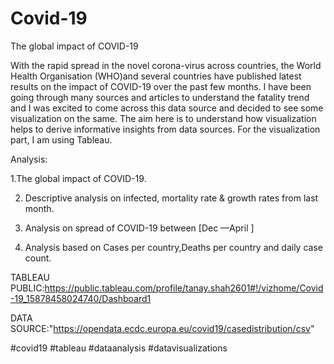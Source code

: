# Covid-19
The global impact of COVID-19

With the rapid spread in the novel corona-virus across countries, the World Health Organisation (WHO)and several countries have published latest results on the impact of COVID-19 over the past few months.
I have been going through many sources and articles to understand the fatality trend and I was excited to come across this data source and decided to see some visualization on the same. The aim here is to understand how visualization helps to derive informative insights from data sources.
For the visualization part, I am using Tableau.

Analysis:

1.The global impact of COVID-19.

2. Descriptive analysis on infected, mortality rate & growth rates from last month.

3. Analysis on spread of COVID-19 between [Dec —April ]

4. Analysis based on Cases per country,Deaths per country and daily case count.

TABLEAU PUBLIC:https://public.tableau.com/profile/tanay.shah2601#!/vizhome/Covid-19_15878458024740/Dashboard1 

DATA SOURCE:"https://opendata.ecdc.europa.eu/covid19/casedistribution/csv"

#covid19 #tableau #dataanalysis #datavisualizations 
